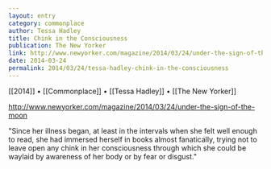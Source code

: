 ```yaml
---
layout: entry
category: commonplace
author: Tessa Hadley
title: Chink in the Consciousness
publication: The New Yorker
link: http://www.newyorker.com/magazine/2014/03/24/under-the-sign-of-the-moon
date: 2014-03-24
permalink: 2014/03/24/tessa-hadley-chink-in-the-consciousness
---
```


[[2014]] • [[Commonplace]] • [[Tessa Hadley]] • [[The New Yorker]]

http://www.newyorker.com/magazine/2014/03/24/under-the-sign-of-the-moon

"Since her illness began, at least in the intervals when she felt well enough to read, she had immersed herself in books almost fanatically, trying not to leave open any chink in her consciousness through which she could be waylaid by awareness of her body or by fear or disgust."